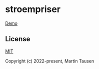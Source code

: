 # stroempriser
[Demo](https://stroempriser.pages.dev/)

## License
[MIT](LICENSE)

Copyright (c) 2022-present, Martin Tausen

